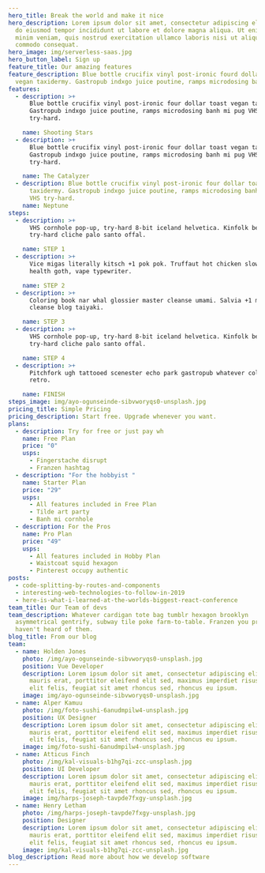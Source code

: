 ```yaml
---
hero_title: Break the world and make it nice
hero_description: Lorem ipsum dolor sit amet, consectetur adipiscing elit, sed
  do eiusmod tempor incididunt ut labore et dolore magna aliqua. Ut enim ad
  minim veniam, quis nostrud exercitation ullamco laboris nisi ut aliquip ex ea
  commodo consequat.
hero_image: img/serverless-saas.jpg
hero_button_label: Sign up
feature_title: Our amazing features
feature_description: Blue bottle crucifix vinyl post-ironic fourd dollar toast
  vegan taxidermy. Gastropub indxgo juice poutine, ramps microdosing banh pug.
features:
  - description: >+
      Blue bottle crucifix vinyl post-ironic four dollar toast vegan taxidermy.
      Gastropub indxgo juice poutine, ramps microdosing banh mi pug VHS
      try-hard.

    name: Shooting Stars
  - description: >+
      Blue bottle crucifix vinyl post-ironic four dollar toast vegan taxidermy.
      Gastropub indxgo juice poutine, ramps microdosing banh mi pug VHS
      try-hard.

    name: The Catalyzer
  - description: Blue bottle crucifix vinyl post-ironic four dollar toast vegan
      taxidermy. Gastropub indxgo juice poutine, ramps microdosing banh mi pug
      VHS try-hard.
    name: Neptune
steps:
  - description: >+
      VHS cornhole pop-up, try-hard 8-bit iceland helvetica. Kinfolk bespoke
      try-hard cliche palo santo offal.

    name: STEP 1
  - description: >+
      Vice migas literally kitsch +1 pok pok. Truffaut hot chicken slow-carb
      health goth, vape typewriter.

    name: STEP 2
  - description: >+
      Coloring book nar whal glossier master cleanse umami. Salvia +1 master
      cleanse blog taiyaki.

    name: STEP 3
  - description: >+
      VHS cornhole pop-up, try-hard 8-bit iceland helvetica. Kinfolk bespoke
      try-hard cliche palo santo offal.

    name: STEP 4
  - description: >+
      Pitchfork ugh tattooed scenester echo park gastropub whatever cold-pressed
      retro.

    name: FINISH
steps_image: img/ayo-ogunseinde-sibvworyqs0-unsplash.jpg
pricing_title: Simple Pricing
pricing_description: Start free. Upgrade whenever you want.
plans:
  - description: Try for free or just pay wh
    name: Free Plan
    price: "0"
    usps:
      - Fingerstache disrupt
      - Franzen hashtag
  - description: "For the hobbyist "
    name: Starter Plan
    price: "29"
    usps:
      - All features included in Free Plan
      - Tilde art party
      - Banh mi cornhole
  - description: For the Pros
    name: Pro Plan
    price: "49"
    usps:
      - All features included in Hobby Plan
      - Waistcoat squid hexagon
      - Pinterest occupy authentic
posts:
  - code-splitting-by-routes-and-components
  - interesting-web-technologies-to-follow-in-2019
  - here-is-what-i-learned-at-the-worlds-biggest-react-conference
team_title: Our Team of devs
team_description: Whatever cardigan tote bag tumblr hexagon brooklyn
  asymmetrical gentrify, subway tile poke farm-to-table. Franzen you probably
  haven't heard of them.
blog_title: From our blog
team:
  - name: Holden Jones
    photo: /img/ayo-ogunseinde-sibvworyqs0-unsplash.jpg
    position: Vue Developer
    description: Lorem ipsum dolor sit amet, consectetur adipiscing elit. Vivamus
      mauris erat, porttitor eleifend elit sed, maximus imperdiet risus. Cras
      elit felis, feugiat sit amet rhoncus sed, rhoncus eu ipsum.
    image: img/ayo-ogunseinde-sibvworyqs0-unsplash.jpg
  - name: Alper Kamuu
    photo: /img/foto-sushi-6anudmpilw4-unsplash.jpg
    position: UX Designer
    description: Lorem ipsum dolor sit amet, consectetur adipiscing elit. Vivamus
      mauris erat, porttitor eleifend elit sed, maximus imperdiet risus. Cras
      elit felis, feugiat sit amet rhoncus sed, rhoncus eu ipsum.
    image: img/foto-sushi-6anudmpilw4-unsplash.jpg
  - name: Atticus Finch
    photo: /img/kal-visuals-b1hg7qi-zcc-unsplash.jpg
    position: UI Developer
    description: Lorem ipsum dolor sit amet, consectetur adipiscing elit. Vivamus
      mauris erat, porttitor eleifend elit sed, maximus imperdiet risus. Cras
      elit felis, feugiat sit amet rhoncus sed, rhoncus eu ipsum.
    image: img/harps-joseph-tavpde7fxgy-unsplash.jpg
  - name: Henry Letham
    photo: /img/harps-joseph-tavpde7fxgy-unsplash.jpg
    position: Designer
    description: Lorem ipsum dolor sit amet, consectetur adipiscing elit. Vivamus
      mauris erat, porttitor eleifend elit sed, maximus imperdiet risus. Cras
      elit felis, feugiat sit amet rhoncus sed, rhoncus eu ipsum.
    image: img/kal-visuals-b1hg7qi-zcc-unsplash.jpg
blog_description: Read more about how we develop software
---
```

